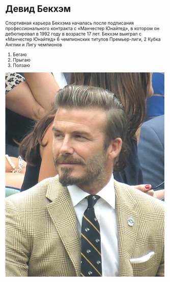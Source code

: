 # Девид Бекхэм #

Спортивная карьера Бекхэма началась после подписания профессионального контракта с «Манчестер Юнайтед», в котором он дебютировал в 1992 году в возрасте 17 лет. Бекхэм выиграл с «Манчестер Юнайтед» 6 чемпионских титулов Премьер-лиги, 2 Кубка Англии и Лигу чемпионов

1. Бегаю
2. Прыгаю
3. Ползаю

![photo](img/Beckswimbledon.jpeg)
